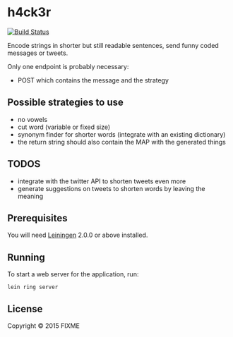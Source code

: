 # h4ck3r

[![Build Status](https://travis-ci.org/AndreaCrotti/h4ck3r.png)](https://travis-ci.org/AndreaCrotti/h4ck3r)

Encode strings in shorter but still readable sentences, send funny
coded messages or tweets.

Only one endpoint is probably necessary:

- POST which contains the message and the strategy

## Possible strategies to use

- no vowels
- cut word (variable or fixed size)
- synonym finder for shorter words (integrate with an existing dictionary)
- the return string should also contain the MAP with the generated things

## TODOS

- integrate with the twitter API to shorten tweets even more
- generate suggestions on tweets to shorten words by leaving the meaning

## Prerequisites

You will need [Leiningen][] 2.0.0 or above installed.

[leiningen]: https://github.com/technomancy/leiningen

## Running

To start a web server for the application, run:

    lein ring server

## License

Copyright © 2015 FIXME
